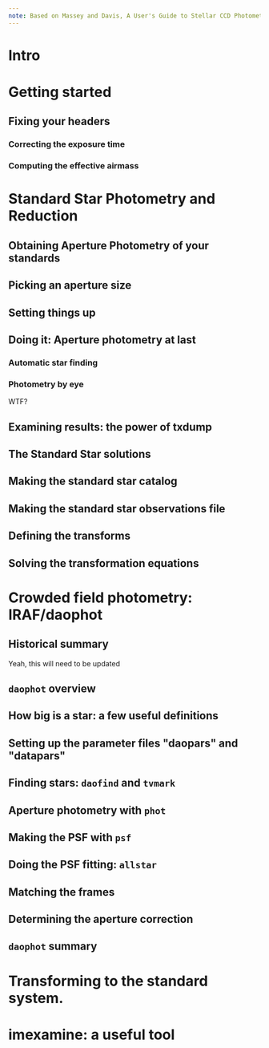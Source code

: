 ```yaml
---
note: Based on Massey and Davis, A User's Guide to Stellar CCD Photometry with IRAF
---
```


# Intro

# Getting started

## Fixing your headers

### Correcting the exposure time



### Computing the effective airmass

# Standard Star Photometry and Reduction

## Obtaining Aperture Photometry of your standards
## Picking an aperture size
## Setting things up
## Doing it: Aperture photometry at last

### Automatic star finding
### Photometry by eye

WTF?

## Examining results: the power of txdump

## The Standard Star solutions
## Making the standard star catalog
## Making the standard star observations file
## Defining the transforms
## Solving the transformation equations

# Crowded field photometry: IRAF/daophot
## Historical summary

Yeah, this will need to be updated

## `daophot` overview
## How big is a star: a few useful definitions
## Setting up the parameter files "daopars" and "datapars"
## Finding stars: `daofind` and `tvmark`
## Aperture photometry with `phot`
## Making the PSF with `psf`
## Doing the PSF fitting: `allstar`
## Matching the frames
## Determining the aperture correction
## `daophot` summary

# Transforming to the standard system.

# imexamine: a useful tool

